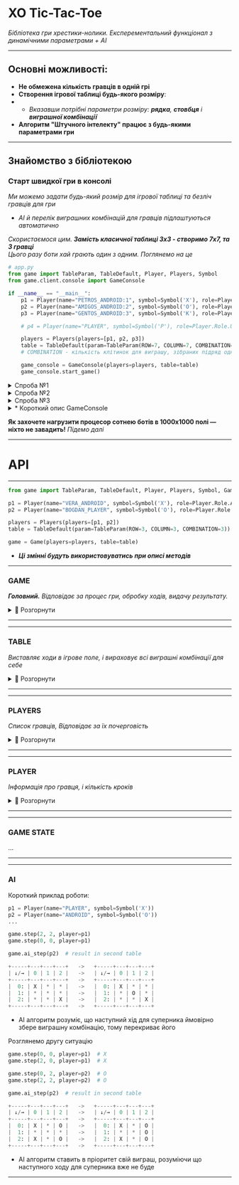# XO Tic-Tac-Toe
_Бібліотека гри хрестики-нолики. Експерементальний функціонал з динамічними параметрами + AI_
___

## Основні можливості:
+ **Не обмежена кількість гравців в одній грі**
+ **Створення ігрової таблиці будь-якого розміру**:  
+ + *Вказавши потрібні параметри розміру: **рядка**, **стовбця** і **виграшної комбінації***
+ **Алгоритм "Штучного інтелекту" працює з будь-якими параметрами гри**

___

## Знайомство з бібліотекою
### Старт швидкої гри в консолі
_Ми можемо задати будь-який розмір для ігрової таблиці та безліч гравців для гри_ 
- _AI й перелік виграшних комбінацій для гравців підлаштуються автоматично_

_Скористаємося цим. **Замість класичної таблиці 3х3 - створимо 7х7, та 3 гравці**  
Цього разу боти хай грають один з одним. Поглянемо на це_

```python
# app.py
from game import TableParam, TableDefault, Player, Players, Symbol
from game.client.console import GameConsole

if __name__ == "__main__":
    p1 = Player(name="PETROS_ANDROID:1", symbol=Symbol('X'), role=Player.Role.ANDROID)
    p2 = Player(name="AMIGOS_ANDROID:2", symbol=Symbol('O'), role=Player.Role.ANDROID)
    p3 = Player(name="GENTOS_ANDROID:3", symbol=Symbol('K'), role=Player.Role.ANDROID)

    # p4 = Player(name="PLAYER", symbol=Symbol('P'), role=Player.Role.USER)  # Якщо без вас ніяк

    players = Players(players=[p1, p2, p3])
    table = TableDefault(param=TableParam(ROW=7, COLUMN=7, COMBINATION=5))
    # COMBINATION - кількість клітинок для виграшу, зібраних підряд одним символом

    game_console = GameConsole(players=players, table=table)
    game_console.start_game()
```

<details>
  <summary>Спроба №1</summary>
  
```python
WIN: PETROS_ANDROID:1 < X > | COMB: < ((1, 1), (2, 2), (3, 3), (4, 4), (5, 5)) >
+-----+---+---+---+---+---+---+---+
| ↓/→ | 0 | 1 | 2 | 3 | 4 | 5 | 6 |
+-----+---+---+---+---+---+---+---+
|  0: | O | * | * | * | K | X | K |
|  1: | K | X | * | * | O | * | X |
|  2: | X | K | X | O | K | O | X |
|  3: | K | O | K | X | X | K | O |
|  4: | K | O | X | X | X | O | X |
|  5: | O | O | K | O | O | X | X |
|  6: | * | * | O | K | * | K | K |
+-----+---+---+---+---+---+---+---+
```
</details>

<details>
  <summary>Спроба №2</summary>
  
```python
PEACE: ALL USED CELLS
+-----+---+---+---+---+---+---+---+
| ↓/→ | 0 | 1 | 2 | 3 | 4 | 5 | 6 |
+-----+---+---+---+---+---+---+---+
|  0: | X | K | K | O | O | O | X |
|  1: | K | X | X | K | X | O | K |
|  2: | X | K | O | O | O | X | K |
|  3: | O | X | K | K | O | K | X |
|  4: | X | O | K | O | O | X | O |
|  5: | X | X | O | X | X | K | K |
|  6: | K | K | X | O | K | O | X |
+-----+---+---+---+---+---+---+---+
```
</details>

<details>
  <summary>Спроба №3</summary>
  
```python
WIN: GENTOS_ANDROID:3 < O > | COMB: < ((3, 1), (3, 2), (3, 3), (3, 4), (3, 5)) >
+-----+---+---+---+---+---+---+---+
| ↓/→ | 0 | 1 | 2 | 3 | 4 | 5 | 6 |
+-----+---+---+---+---+---+---+---+
|  0: | * | * | * | * | K | * | * |
|  1: | * | * | * | * | K | * | * |
|  2: | * | X | * | * | * | * | * |
|  3: | * | O | O | O | O | O | X |
|  4: | * | * | * | * | K | * | * |
|  5: | * | * | * | * | * | * | * |
|  6: | K | X | X | X | O | X | K |
+-----+---+---+---+---+---+---+---+
```
</details>



<details>
  <summary> * Короткий опис  GameConsole</summary> 

Метод `.start_game` активує цикл while з умовою виходу,
якщо гра буде логічно закінчено (Є виграш / Всі клітинки зайняті == `game_console.game_state.is_finished`)

* Для гравців в черзі, які повертають True для методу `player.is_android` застосовуються автоматичний пошук клітинки, 
а для гравців які повернуть True для `player.is_user` буде запропоновано вести індекси в консолі

</details>


__Як захочете нагрузити процесор сотнею ботів в 1000х1000 полі — ніхто не завадить!__
_Підемо далі_
___

# API
___
    
```python
from game import TableParam, TableDefault, Player, Players, Symbol, Game, ResultCode

p1 = Player(name="VERA_ANDROID", symbol=Symbol('X'), role=Player.Role.ANDROID)
p2 = Player(name="BOGDAN_PLAYER", symbol=Symbol('O'), role=Player.Role.USER)

players = Players(players=[p1, p2])
table = TableDefault(param=TableParam(ROW=3, COLUMN=3, COMBINATION=3))

game = Game(players=players, table=table)
```
+ ___Ці змінні будуть використовуватись при описі методів___
___

### GAME 
___Головний.___ _Відповідає за процес гри, обробку ходів, видачу результату._


<details>
  <summary>📂 Розгорнути</summary> 

___
#### - Зробити крок. `game.step`:
```python
def step(self, index_row: int, index_column: int, player: PlayerBase)
```
```python
# input
game.step(index_row=1, index_column=0, player=p2)  
game.step(index_row=1, index_column=2, player=p2)  
game.step(index_row=1, index_column=1, player=p2) 
```
```python
# output
+-----+---+---+---+   ->   +-----+---+---+---+   ->   +-----+---+---+---+  
| ↓/→ | 0 | 1 | 2 |   ->   | ↓/→ | 0 | 1 | 2 |   ->   | ↓/→ | 0 | 1 | 2 |
+-----+---+---+---+   ->   +-----+---+---+---+   ->   +-----+---+---+---+
|  0: | * | * | * |   ->   |  0: | * | * | * |   ->   |  0: | * | * | * |
|  1: | O | * | * |   ->   |  1: | O | * | O |   ->   |  1: | O | O | O |
|  2: | * | * | * |   ->   |  2: | * | * | * |   ->   |  2: | * | * | * |
+-----+---+---+---+   ->   +-----+---+---+---+   ->   +-----+---+---+---+
```
Функція встановлює символ гравця `player.symbol` в клітинку за вказаними індексами.  
Після успішного встановлення лічильник `player.count_steps` збільшується на +1,
а `game.table.count_free_cells` зменшується на -1

Примітка:
* _Якщо передані індекси не збігаються з можливими в таблиці - помилка_ `TableIndexError`
* _Якщо ви намагаєтесь встановити новий символ на вже зайняту клітинку - помилка_ `CellAlreadyUsedError`

___

#### - Отримати результат `game.result`:

```python
def result(self, player: PlayerBase) -> GameStateT
```
_Перевіримо результат наших попередніх 3-ох кроків (в блоці вище), очікуємо виграш_
```python
# input
res = game.result(player=p2)
    
match res.code:
    case ResultCode.NO_RESULT:
        print('STATUS: NO RESULT')
    case ResultCode.WINNER:
        print(f'STATUS: WINNER. Player: {res.win_player.name}, Win comb: {res.win_combination}')
    case ResultCode.ALL_CELLS_USED:
        print('STATUS: DRAW')
``` 
```python   
# output
STATUS: WINNER. Player: BOGDAN_PLAYER, Win comb: ((1, 0), (1, 1), (1, 2))
```
Для заданого гравця функція проводить 2 перевірки:
* _Пошуку виграшу. Звіряється з виграшними комбінаціями_
* _Перевірка на нічию. Звіряється з показником вільних клітинок_
  
Коли одна з двух вірогідностей дійсна, автоматично викликається метод `game_state.update`, який модифікує: `game_state`,
змінюючи в ньому статус `.code`, а в випадку коли гравець виграв — ще й доповнює поля:
`.win_player` і `.win_combination` 

Після перевірок та можливих модифікацій — повертає об'єкт: `game_state`

Примітка: 
* `assert res == game.game_state  # True`
* _Список всіх виграшних комбінацій цієї гри доступний в `game.table.combinations`_
* _Дізнатися залишок вільних клітинок можна в `game.table.count_free_cells`_
* _Щоб перевірити що одна з тригерів які логічно завершує гру спрацювала — викликаємо в game_state метод: `.is_finished`,
якщо True - в нас є виграш або нічия. Також можете використати `.is_winner` або `.is_draw`.  
Детальніше див. розділ GameState_

___

#### - Зробити крок і повернути результат `game.step_result`:

```python
def step_result(self, index_row: int, index_column: int, player: PlayerBase) -> GameStateT
```
* **Об'єднувальний метод**. _Заміняє почерговий виклик  `game.step` і `game.result`, повертає результат останнього_

---

#### - AI. Отримати індекс найкращої клітинки для гравця `game.ai_get_step`:

```python
def ai_get_step(self, player: PlayerBase) -> CellIndex
```
AI повертає кортеж з двома індексами (`index_row: int, index_column: int`) клітинки
    
* _Детальніше див. розділ AI_

---

#### - AI. Зробити хід для гравця `game.ai_step`:

```python
def ai_step(self, player: PlayerBase)
```
* **Об'єднувальний метод**. _Заміняє почерговий виклик  `game.ai_get_step` і `game.step`_

---

#### - AI. Зробити хід для гравця і повернути результат `game.ai_step_result`:

```python
def ai_step_result(self, player: PlayerBase) -> GameStateT
```
* **Об'єднувальний метод**. _Заміняє почерговий виклик  `game.ai_get_step` і `game.step_result`,
повертає результат останнього_
    
</details>

___

___
### TABLE
_Виставляє ходи в ігрове поле, і вираховує всі виграшні комбінації для себе_

<details>
  <summary>📂 Розгорнути</summary> 

_Екземпляр Table доступний в `game.table`_

___
#### - Отримати ігрове поле `table.game_field`:

```python
@property
def game_field(self) -> GameFieldType
 ```  
Повертає двовимірний список ігрового поля 

Примітка:
+ _Також доступний в `game.game_field`_

___
#### - Отримати список виграшних комбінацій `table.combinations`:    

```python
@property
def combinations(self) -> CombsType
```  
Повертає список всіх виграшних комбінацій для цієї таблиці
* _Комбінації створюються автоматично за параметрами таблиці,
або передаються вручну в конструктор екземпляра класу Table_

___

#### - Отримати кількість вільних клітинок `table.count_free_cells`:   

```python
@property
def count_free_cells(self) -> int
```  
Повертає кількість вільних клітинок в таблиці

___

#### - Встановити символ в клітку `table.set_symbol_cell`:   

```python
@property
def set_symbol_cell(self, index_row: int, index_column: int, symbol: SymbolBase)
``` 
Встановлює переданий символ за вказаними індексами ігрового поля.  
Зменшує рахунок вільних клітинок на -1  
    
Примітка:
* _Саме цей метод викликається в `game.step`_
    
</details>  

___
___

### PLAYERS
 
_Список гравців, Відповідає за їх почерговість_ 
   
<details>
  <summary>📂 Розгорнути</summary> 

_Екземпляр Players доступний в `game.players`_

___

#### - Отримати список гравців `players.player_list`:   

```python
@property
def players_list(self) -> list[PlayerT]:
```  
Повертає список всіх гравців  

Примітка:
* _Цей список змінюється після застосування методу `players.shuffle_players`_
    
___


#### - Отримати поточного гравця `players.current_player`:   

```python
@property
def current_player(self) -> PlayerT
```  
Повертає поточного гравця з черги
    
___

#### - Встановити й отримати наступного гравця `players.set_get_next_player`:        

```python
def set_get_next_player(self) -> PlayerT
```  
Заміняє поточного гравця на наступного з черги й повертає його

Примітка:
* _Після цього цей гравець доступний в методі `players.current_player`_
    
___

#### - Перемішати список гравців `players.shuffle_players`:        
```python
def shuffle_players(self)
```  
Перемішує список гравців й заміняє чинну чергу на нову.  
    
Примітка:
* _Перший гравець з нової черги буде встановлений як теперішній, і доступний в `players.current_player`_

</details>  

___

___
### PLAYER
_Інформація про гравця, і кількість кроків_

<details>
  <summary>📂 Розгорнути</summary> 


___

#### - Отримати роль `player.role`:   
```python
@property
def role(self) -> Role
```  
Повертає роль гравця

___

#### - Отримати символ `player.symbol`:   
```python
@property
def symbol(self) -> SymbolBase
```  
Повертає об'єкт класу Symbol гравця

___

#### - Отримати кількість кроків гравця `player.count_steps`:   
```python
@property
def count_steps(self) -> int
```  
Повертає кількість зроблених кроків гравця

___

#### - Це андроїд? `player.is_android`:   
```python
@property
def is_android(self) -> bool
```  
Повертає True якщо гравець з роллю `Role.ANDROID`  
Інакше - False

___

#### - Це юзер? `player.is_user`:  
```python
@property
def is_user(self) -> bool
```  
Повертає True якщо гравець з роллю `Role.USER`  
Інакше - False

___

#### - Додати крок для гравця `player.add_count_step`:  
```python
def add_count_step(self)
```  
Додає +1 до лічильника кроків гравця  

Примітка:
* Цей метод автоматично викликається в `table.set_symbol_cell`

___

___
</details>  

___
___

### GAME STATE
...

___
___
### AI

Короткий приклад роботи:
```python
p1 = Player(name="PLAYER", symbol=Symbol('X'))
p2 = Player(name="ANDROID", symbol=Symbol('O'))
...
```
```python
game.step(2, 2, player=p1)
game.step(0, 0, player=p1)

game.ai_step(p2)  # result in second table

+-----+---+---+---+   ->   +-----+---+---+---+
| ↓/→ | 0 | 1 | 2 |   ->   | ↓/→ | 0 | 1 | 2 |
+-----+---+---+---+   ->   +-----+---+---+---+
|  0: | X | * | * |   ->   |  0: | X | * | * |
|  1: | * | * | * |   ->   |  1: | * | O | * |
|  2: | * | * | X |   ->   |  2: | * | * | X |
+-----+---+---+---+   ->   +-----+---+---+---+
```
* AI алгоритм розуміє, що наступний хід для суперника ймовірно збере виграшну комбінацію, тому перекриває його

Розглянемо другу ситуацію
```python
game.step(0, 0, player=p1)  # X
game.step(2, 0, player=p1)  # X

game.step(0, 2, player=p2)  # O
game.step(2, 2, player=p2)  # O

game.ai_step(p2)  # result in second table

+-----+---+---+---+   ->   +-----+---+---+---+
| ↓/→ | 0 | 1 | 2 |   ->   | ↓/→ | 0 | 1 | 2 |
+-----+---+---+---+   ->   +-----+---+---+---+
|  0: | X | * | O |   ->   |  0: | X | * | O |
|  1: | * | * | * |   ->   |  1: | * | * | O |
|  2: | X | * | O |   ->   |  2: | X | * | O |
+-----+---+---+---+   ->   +-----+---+---+---+
```
* AI алгоритм ставить в пріоритет свій виграш, розуміючи що наступного ходу для суперника вже не буде
___

